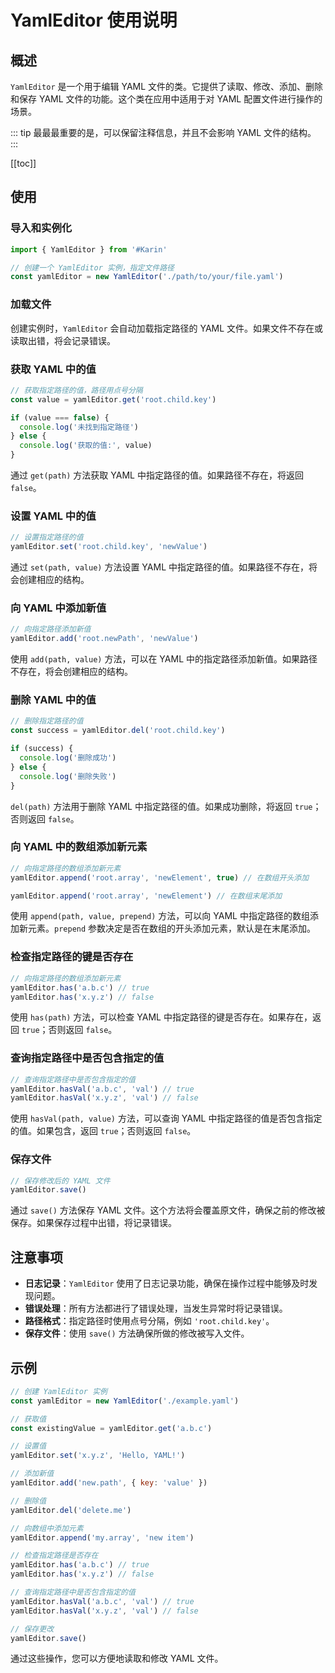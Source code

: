 # YamlEditor 使用说明

## 概述

`YamlEditor` 是一个用于编辑 YAML 文件的类。它提供了读取、修改、添加、删除和保存 YAML 文件的功能。这个类在应用中适用于对 YAML 配置文件进行操作的场景。

::: tip
最最最重要的是，可以保留注释信息，并且不会影响 YAML 文件的结构。
:::

[[toc]]

## 使用

### 导入和实例化

```js
import { YamlEditor } from '#Karin'

// 创建一个 YamlEditor 实例，指定文件路径
const yamlEditor = new YamlEditor('./path/to/your/file.yaml')
```

### 加载文件

创建实例时，`YamlEditor` 会自动加载指定路径的 YAML 文件。如果文件不存在或读取出错，将会记录错误。

### 获取 YAML 中的值

```js
// 获取指定路径的值，路径用点号分隔
const value = yamlEditor.get('root.child.key')

if (value === false) {
  console.log('未找到指定路径')
} else {
  console.log('获取的值:', value)
}
```

通过 `get(path)` 方法获取 YAML 中指定路径的值。如果路径不存在，将返回 `false`。

### 设置 YAML 中的值

```js
// 设置指定路径的值
yamlEditor.set('root.child.key', 'newValue')
```

通过 `set(path, value)` 方法设置 YAML 中指定路径的值。如果路径不存在，将会创建相应的结构。

### 向 YAML 中添加新值

```js
// 向指定路径添加新值
yamlEditor.add('root.newPath', 'newValue')
```

使用 `add(path, value)` 方法，可以在 YAML 中的指定路径添加新值。如果路径不存在，将会创建相应的结构。

### 删除 YAML 中的值

```js
// 删除指定路径的值
const success = yamlEditor.del('root.child.key')

if (success) {
  console.log('删除成功')
} else {
  console.log('删除失败')
}
```

`del(path)` 方法用于删除 YAML 中指定路径的值。如果成功删除，将返回 `true`；否则返回 `false`。

### 向 YAML 中的数组添加新元素

```js
// 向指定路径的数组添加新元素
yamlEditor.append('root.array', 'newElement', true) // 在数组开头添加

yamlEditor.append('root.array', 'newElement') // 在数组末尾添加
```

使用 `append(path, value, prepend)` 方法，可以向 YAML 中指定路径的数组添加新元素。`prepend` 参数决定是否在数组的开头添加元素，默认是在末尾添加。

### 检查指定路径的键是否存在

```js
// 向指定路径的数组添加新元素
yamlEditor.has('a.b.c') // true
yamlEditor.has('x.y.z') // false
```

使用 `has(path)` 方法，可以检查 YAML 中指定路径的键是否存在。如果存在，返回 `true`；否则返回 `false`。

### 查询指定路径中是否包含指定的值

```js
// 查询指定路径中是否包含指定的值
yamlEditor.hasVal('a.b.c', 'val') // true
yamlEditor.hasVal('x.y.z', 'val') // false
```

使用 `hasVal(path, value)` 方法，可以查询 YAML 中指定路径的值是否包含指定的值。如果包含，返回 `true`；否则返回 `false`。

### 保存文件

```js
// 保存修改后的 YAML 文件
yamlEditor.save()
```

通过 `save()` 方法保存 YAML 文件。这个方法将会覆盖原文件，确保之前的修改被保存。如果保存过程中出错，将记录错误。

## 注意事项

- **日志记录**：`YamlEditor` 使用了日志记录功能，确保在操作过程中能够及时发现问题。
- **错误处理**：所有方法都进行了错误处理，当发生异常时将记录错误。
- **路径格式**：指定路径时使用点号分隔，例如 `'root.child.key'`。
- **保存文件**：使用 `save()` 方法确保所做的修改被写入文件。

## 示例

```js
// 创建 YamlEditor 实例
const yamlEditor = new YamlEditor('./example.yaml')

// 获取值
const existingValue = yamlEditor.get('a.b.c')

// 设置值
yamlEditor.set('x.y.z', 'Hello, YAML!')

// 添加新值
yamlEditor.add('new.path', { key: 'value' })

// 删除值
yamlEditor.del('delete.me')

// 向数组中添加元素
yamlEditor.append('my.array', 'new item')

// 检查指定路径是否存在
yamlEditor.has('a.b.c') // true
yamlEditor.has('x.y.z') // false

// 查询指定路径中是否包含指定的值
yamlEditor.hasVal('a.b.c', 'val') // true
yamlEditor.hasVal('x.y.z', 'val') // false

// 保存更改
yamlEditor.save()
```

通过这些操作，您可以方便地读取和修改 YAML 文件。
